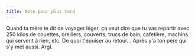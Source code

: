 ```yaml
---
title: Note pour plus tard
---
```


Quand ta mère te dit de voyager léger, ça veut dire que tu vas repartir avec
250 kilos de couettes, oreillers, couverts, trucs de bain, cafetière, machins
qui servent à rien, etc. De quoi t'épuiser au retour... Après y'a ton père qui
s'y met aussi. Argl.

